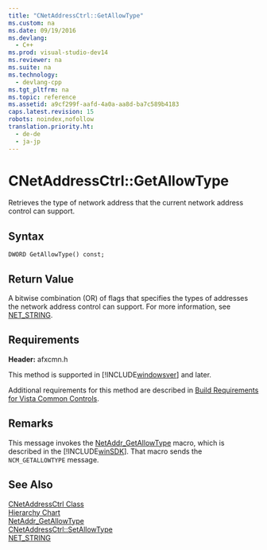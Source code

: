 ```yaml
---
title: "CNetAddressCtrl::GetAllowType"
ms.custom: na
ms.date: 09/19/2016
ms.devlang: 
  - C++
ms.prod: visual-studio-dev14
ms.reviewer: na
ms.suite: na
ms.technology: 
  - devlang-cpp
ms.tgt_pltfrm: na
ms.topic: reference
ms.assetid: a9cf299f-aafd-4a0a-aa8d-ba7c589b4183
caps.latest.revision: 15
robots: noindex,nofollow
translation.priority.ht: 
  - de-de
  - ja-jp
---
```

# CNetAddressCtrl::GetAllowType
Retrieves the type of network address that the current network address control can support.  
  
## Syntax  
  
```  
DWORD GetAllowType() const;  
```  
  
## Return Value  
 A bitwise combination (OR) of flags that specifies the types of addresses the network address control can support. For more information, see [NET_STRING](http://msdn.microsoft.com/library/windows/desktop/bb762586).  
  
## Requirements  
 **Header:** afxcmn.h  
  
 This method is supported in [!INCLUDE[windowsver](../vs140/includes/windowsver_md.md)] and later.  
  
 Additional requirements for this method are described in [Build Requirements for Vista Common Controls](../vs140/Build-Requirements-for-Windows-Vista-Common-Controls.md).  
  
## Remarks  
 This message invokes the [NetAddr_GetAllowType](http://msdn.microsoft.com/library/windows/desktop/bb774318) macro, which is described in the [!INCLUDE[winSDK](../vs140/includes/winSDK_md.md)]. That macro sends the `NCM_GETALLOWTYPE` message.  
  
## See Also  
 [CNetAddressCtrl Class](../vs140/CNetAddressCtrl-Class.md)   
 [Hierarchy Chart](../vs140/Hierarchy-Chart.md)   
 [NetAddr_GetAllowType](http://msdn.microsoft.com/library/windows/desktop/bb774318)   
 [CNetAddressCtrl::SetAllowType](../vs140/CNetAddressCtrl--SetAllowType.md)   
 [NET_STRING](http://msdn.microsoft.com/library/windows/desktop/bb762586)